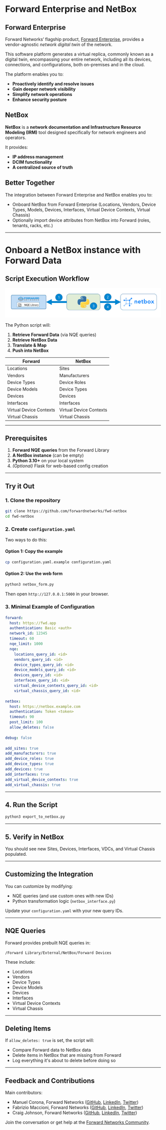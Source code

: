 
# Forward Enterprise and NetBox

## Forward Enterprise

Forward Networks’ flagship product, [Forward Enterprise](https://www.forwardnetworks.com/forward-enterprise/), provides a vendor-agnostic *network digital twin* of the network.

This software platform generates a virtual replica, commonly known as a digital twin, encompassing your entire network, including all its devices, connections, and configurations, both on-premises and in the cloud.

The platform enables you to:

- **Proactively identify and resolve issues**
- **Gain deeper network visibility**
- **Simplify network operations**
- **Enhance security posture**

## NetBox

**NetBox** is a **network documentation and Infrastructure Resource Modeling (IRM)** tool designed specifically for network engineers and operators.

It provides:

- **IP address management**
- **DCIM functionality**
- **A centralized source of truth**

## Better Together

The integration between Forward Enterprise and NetBox enables you to:

- Onboard NetBox from Forward Enterprise (Locations, Vendors, Device Types, Models, Devices, Interfaces, Virtual Device Contexts, Virtual Chassis)
- Optionally import device attributes from NetBox into Forward (roles, tenants, racks, etc.)

---

# Onboard a NetBox instance with Forward Data

## Script Execution Workflow

![Script Workflow](./images/script_workflow.png)

The Python script will:

1. **Retrieve Forward Data** (via NQE queries)
2. **Retrieve NetBox Data**
3. **Translate & Map**
4. **Push into NetBox**

|     Forward     |     NetBox      |
|-----------------|-----------------|
| Locations       | Sites           |
| Vendors         | Manufacturers   |
| Device Types    | Device Roles    |
| Device Models   | Device Types    |
| Devices         | Devices         |
| Interfaces      | Interfaces      |
| Virtual Device Contexts | Virtual Device Contexts |
| Virtual Chassis | Virtual Chassis |

---

## Prerequisites

1. **Forward NQE queries** from the Forward Library
2. **A NetBox instance** (can be empty)
3. **Python 3.10+** on your local system
4. *(Optional)* Flask for web-based config creation

---

## Try it Out

### 1. Clone the repository

```bash
git clone https://github.com/forwardnetworks/fwd-netbox
cd fwd-netbox
```

### 2. Create `configuration.yaml`

Two ways to do this:

#### Option 1: Copy the example

```bash
cp configuration.yaml.example configuration.yaml
```

#### Option 2: Use the web form

```bash
python3 netbox_form.py
```

Then open `http://127.0.0.1:5000` in your browser.

### 3. Minimal Example of Configuration

```yaml
forward:
  host: https://fwd.app
  authentication: Basic <auth>
  network_id: 12345
  timeout: 60
  nqe_limit: 1000
  nqe:
    locations_query_id: <id>
    vendors_query_id: <id>
    device_types_query_id: <id>
    device_models_query_id: <id>
    devices_query_id: <id>
    interfaces_query_id: <id>
    virtual_device_contexts_query_id: <id>
    virtual_chassis_query_id: <id>

netbox:
  host: https://netbox.example.com
  authentication: Token <token>
  timeout: 90
  post_limit: 100
  allow_deletes: false

debug: false

add_sites: true
add_manufacturers: true
add_device_roles: true
add_device_types: true
add_devices: true
add_interfaces: true
add_virtual_device_contexts: true
add_virtual_chassis: true
```

---

## 4. Run the Script

```bash
python3 export_to_netbox.py
```

---

## 5. Verify in NetBox

You should see new Sites, Devices, Interfaces, VDCs, and Virtual Chassis populated.

---

## Customizing the Integration

You can customize by modifying:

- NQE queries (and use custom ones with new IDs)
- Python transformation logic (`netbox_interface.py`)

Update your `configuration.yaml` with your new query IDs.

---

## NQE Queries

Forward provides prebuilt NQE queries in:

`/Forward Library/External/NetBox/Forward Devices`

These include:

- Locations
- Vendors
- Device Types
- Device Models
- Devices
- Interfaces
- Virtual Device Contexts
- Virtual Chassis

---

## Deleting Items

If `allow_deletes: true` is set, the script will:

- Compare Forward data to NetBox data
- Delete items in NetBox that are missing from Forward
- Log everything it's about to delete before doing so

---

## Feedback and Contributions

Main contributors:
- Manuel Corona, Forward Networks ([GitHub](https://github.com/Gusymochis), [LinkedIn](https://www.linkedin.com/in/mcorona-ayala/), [Twitter](https://twitter.com/coldalchemy))
- Fabrizio Maccioni, Forward Networks ([GitHub](https://github.com/maccioni), [LinkedIn](https://www.linkedin.com/in/fabrizio-maccioni/), [Twitter](https://twitter.com/fabrimaccioni))
- Craig Johnson, Forward Networks ([GitHub](https://github.com/captainpacket), [LinkedIn](https://www.linkedin.com/in/captainpacket), [Twitter](https://twitter.com/captainpacket))

Join the conversation or get help at the [Forward Networks Community](https://community.forwardnetworks.com/).
